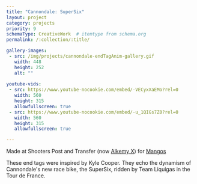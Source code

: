 ```yaml
---
title: "Cannondale: SuperSix"
layout: project
category: projects
priority: 9
schemaType: CreativeWork  # itemtype from schema.org
permalink: /:collection/:title/

gallery-images:
 - src: /img/projects/cannondale-endTagAnim-gallery.gif
   width: 448
   height: 252
   alt: ""
   
youtube-vids:
 - src: https://www.youtube-nocookie.com/embed/-VECyxXaEMo?rel=0
   width: 560
   height: 315
   allowfullscreen: true
 - src: https://www.youtube-nocookie.com/embed/-u_1QIGs7Z0?rel=0
   width: 560
   height: 315
   allowfullscreen: true

---
```


<p class="subhead">Made at Shooters Post and Transfer (now <a href="http://www.alkemy-x.com/" target="_blank">Alkemy X</a>) for <a href="http://www.mangosinc.com/" target="_blank">Mangos</a></p>

These end tags were inspired by Kyle Cooper. They echo the dynamism of Cannondale's new race bike, the SuperSix, ridden by Team Liquigas in the Tour de France.
